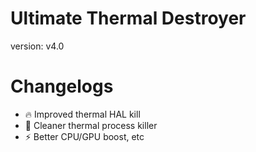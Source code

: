 # Ultimate Thermal Destroyer
version: v4.0

# Changelogs
- 🔥 Improved thermal HAL kill
- 🧊 Cleaner thermal process killer
- ⚡ Better CPU/GPU boost, etc